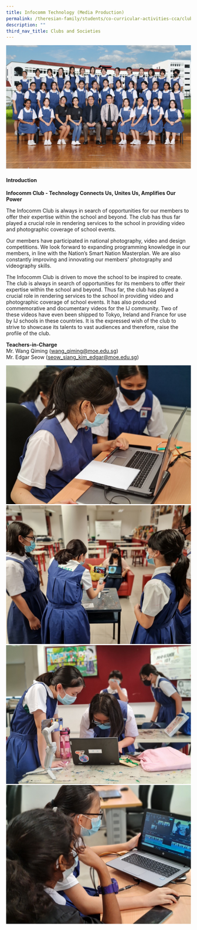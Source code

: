 ```yaml
---
title: Infocomm Technology (Media Production)
permalink: /theresian-family/students/co-curricular-activities-cca/clubs-and-societies/infocomm-technology-medi/
description: ""
third_nav_title: Clubs and Societies
---
```

<!--<img src="/images/inf123.jpg">-->
![](/images/2023CCA/infocomm.jpg)
<h4><strong>Introduction</strong></h4>
<p><strong>Infocomm Club - Technology Connects Us, Unites Us, Amplifies Our Power</strong></p>
<p>The Infocomm Club is always in search of opportunities for our members to offer their expertise within the school and beyond. The club has thus far played a crucial role in rendering services to the school in providing video and photographic coverage of school events.</p>
<p>Our members have participated in national photography, video and design competitions. We look forward to expanding programming knowledge in our members, in line with the Nation’s Smart Nation Masterplan. We are also constantly improving and innovating our members' photography and videography skills.&nbsp;</p>
<p>The Infocomm Club is driven to move the school to be inspired to create. The club is always in search of opportunities for its members to offer their expertise within the school and beyond. Thus far, the club has played a crucial role in rendering services to the school in providing video and photographic coverage of school events. It has also produced commemorative and documentary videos for the IJ community. Two of these videos have even been shipped to Tokyo, Ireland and France for use by IJ schools in these countries. It is the expressed wish of the club to strive to showcase its talents to vast audiences and therefore, raise the profile of the club.</p>

<p><strong>Teachers-in-Charge</strong><br>Mr. Wang Qiming (<a href="mailto:wang_qiming@moe.edu.sg">wang_qiming@moe.edu.sg</a>)<br>Mr. Edgar Seow (<a href="mailto:seow_siang_kim_edgar@moe.edu.sg">seow_siang_kim_edgar@moe.edu.sg</a>)</p>
<img src="/images/inf2.jpg"><br>
<img src="/images/inf3.jpg"><br>
<img src="/images/inf4.jpg"><br>
<img src="/images/inf5.jpg">